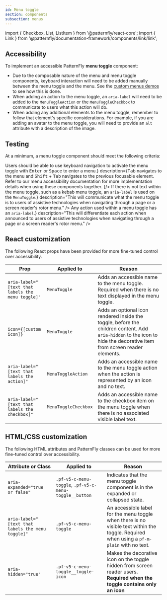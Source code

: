 ```yaml
---
id: Menu toggle
section: components
subsection: menus
---
```


import { Checkbox, List, ListItem } from '@patternfly/react-core';
import { Link } from '@patternfly/documentation-framework/components/link/link';

## Accessibility

To implement an accessible PatternFly **menu toggle** component:
- Due to the composable nature of the menu and menu toggle components, keyboard interaction will need to be added manually between the menu toggle and the menu. See the [custom menus demos](/components/menus/custom-menus) to see how this is done.
- When adding an action to the menu toggle, an `aria-label` will need to be added to the `MenuToggleAction` or the `MenuToggleCheckbox` to communicate to users what this action will do.
- When adding any additional elements to the menu toggle, remember to follow that element's specific considerations. For example, if you are adding an avatar to the menu toggle, you will need to provide an `alt` attribute with a description of the image.


## Testing

At a minimum, a menu toggle component should meet the following criteria:

<List isPlain>
  <ListItem>
    <Checkbox id="menutoggle-a11y-checkbox-1" label={<span>Users should be able to use keyboard navigation to activate the menu toggle with <kbd>Enter</kbd> or <kbd>Space</kbd> to enter a menu.</span>} description={<span><kbd>Tab</kbd> navigates to the menu and <kbd>Shift</kbd> + <kbd>Tab</kbd> navigates to the previous focusable element. Refer to our <Link href="/components/menus/menu/accessibility">menu accessibility documentation</Link> for more implementation details when using these components together. </span>}/>
  </ListItem>
  <ListItem>
    <Checkbox id="menutoggle-a11y-checkbox-2" label={<span>If there is not text within the menu toggle, such as a kebab menu toggle, an <code className="ws-code">aria-label</code> is used on the <code className="ws-code">MenuToggle</code>.</span>} description="This will communicate what the menu toggle is to users of assistive technologies when navigating through a page or a screen reader's rotor menu." />
  </ListItem>
  <ListItem>
    <Checkbox id="menutoggle-a11y-checkbox-3" label={<span>Any action used within a menu toggle has an <code className="ws-code">aria-label</code>.</span>} description="This will differentiate each action when announced to users of assistive technologies when navigating through a page or a screen reader's rotor menu." />
  </ListItem>
</List>


## React customization

The following React props have been provided for more fine-tuned control over accessibility.

| Prop | Applied to | Reason | 
|---|---|---|
| `aria-label="[text that labels the menu toggle]"` | `MenuToggle` | Adds an accessible name to the menu toggle. Required when there is no text displayed in the menu toggle. |
| `icon={[custom icon]}` | `MenuToggle` | Adds an optional icon rendered inside the toggle, before the children content. Add `aria-hidden` to the icon to hide the decorative item from screen reader elements. |
| `aria-label="[text that labels the action]"` | `MenuToggleAction` | Adds an accessible name to the menu toggle action when the action is represented by an icon and no text. |
| `aria-label="[text that labels the checkbox]"` | `MenuToggleCheckbox` | Adds an accessible name to the checkbox item on the menu toggle when there is no associated visible label text. |



## HTML/CSS customization

The following HTML attributes and PatternFly classes can be used for more fine-tuned control over accessibility.

| Attribute or Class | Applied to | Reason |
| -- | -- | -- |
| `aria-expanded="true or false"` | `.pf-v5-c-menu-toggle`, `.pf-v5-c-menu-toggle__button` | Indicates that the menu toggle component is in the expanded or collapsed state. |
| `aria-label="[text that labels the menu toggle]"` | `.pf-v5-c-menu-toggle` | An accessible label for the menu toggle when there is no visible text within the toggle. Required when using a `pf-m-plain` with no text. |
| `aria-hidden="true"` | `.pf-v5-c-menu-toggle__toggle-icon` | Makes the decorative icon on the toggle hidden from screen reader users. **Required when the toggle contains only an icon**| 